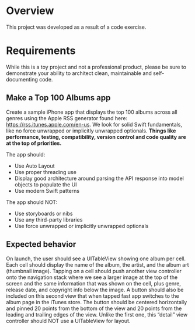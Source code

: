 # Overview
This project was developed as a result of a code exercise.

# Requirements

While this is a toy project and not a professional product, please be sure to demonstrate your ability to architect clean, maintainable and self-documenting code.

## Make a Top 100 Albums app
Create a sample iPhone app that displays the top 100 albums across all genres using the Apple RSS generator found here: https://rss.itunes.apple.com/en-us. We look for solid Swift fundamentals, like no force unwrapped or implicitly unwrapped optionals. **Things like performance, testing, compatibility, version control and code quality are at the top of priorities.**

The app should:
- Use Auto Layout
- Use proper threading use
- Display good architecture around parsing the API response into model objects to populate the UI
- Use modern Swift patterns

The app should NOT:

- Use storyboards or nibs
- Use any third-party libraries
- Use force unwrapped or implicitly unwrapped optionals

## Expected behavior
On launch, the user should see a UITableView showing one album per cell. Each cell should display the name of the album, the artist, and the album art (thumbnail image). Tapping on a cell should push another view controller onto the navigation stack where we see a larger image at the top of the screen and the same information that was shown on the cell, plus genre, release date, and copyright info below the image. A button should also be included on this second view that when tapped fast app switches to the album page in the iTunes store. The button should be centered horizontally and pinned 20 points from the bottom of the view and 20 points from the leading and trailing edges of the view. Unlike the first one, this “detail” view controller should NOT use a UITableView for layout. 
